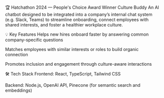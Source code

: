 🏆 Hatchathon 2024 — People's Choice Award Winner
Culture Buddy
An AI chatbot designed to be integrated into a company’s internal chat system (e.g. Slack, Teams) to streamline onboarding, connect employees with shared interests, and foster a healthier workplace culture.

💡 Key Features
Helps new hires onboard faster by answering common company-specific questions

Matches employees with similar interests or roles to build organic connection

Promotes inclusion and engagement through culture-aware interactions

🛠 Tech Stack
Frontend: React, TypeScript, Tailwind CSS

Backend: Node.js, OpenAI API, Pinecone (for semantic search and embeddings)
